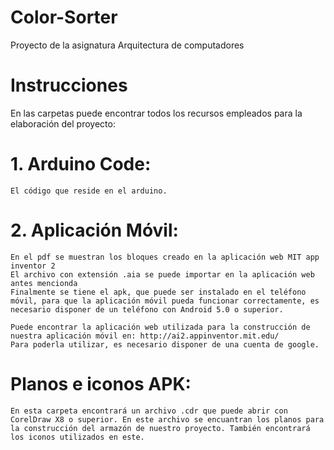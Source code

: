 # Color-Sorter
Proyecto de la asignatura Arquitectura de computadores

# Instrucciones
En las carpetas puede encontrar todos los recursos empleados para la elaboración del proyecto:

  # 1. Arduino Code:
    El código que reside en el arduino.
    
  # 2. Aplicación Móvil:
    En el pdf se muestran los bloques creado en la aplicación web MIT app inventor 2
    El archivo con extensión .aia se puede importar en la aplicación web antes mencionda
    Finalmente se tiene el apk, que puede ser instalado en el teléfono móvil, para que la aplicación móvil pueda funcionar correctamente, es necesario disponer de un teléfono con Android 5.0 o superior.
    
    Puede encontrar la aplicación web utilizada para la construcción de nuestra aplicación móvil en: http://ai2.appinventor.mit.edu/
    Para poderla utilizar, es necesario disponer de una cuenta de google.
    
  # Planos e iconos APK:
    En esta carpeta encontrará un archivo .cdr que puede abrir con CorelDraw X8 o superior. En este archivo se encuantran los planos para la construcción del armazón de nuestro proyecto. También encontrará los iconos utilizados en este.
